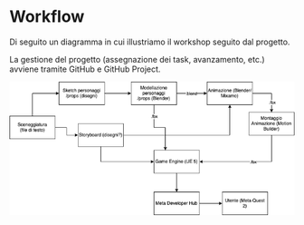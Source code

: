 # Workflow

Di seguito un diagramma in cui illustriamo il workshop seguito dal progetto.

La gestione del progetto (assegnazione dei task, avanzamento, etc.) avviene tramite GitHub e GitHub Project.

![Workflow](atene.drawio.png)